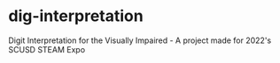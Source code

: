 # dig-interpretation
Digit Interpretation for the Visually Impaired - A project made for 2022's SCUSD STEAM Expo
